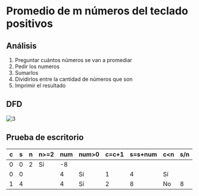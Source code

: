 # Promedio de m números del teclado positivos

## Análisis
1. Preguntar cuántos números se van a promediar
2. Pedir los numeros
3. Sumarlos
4. Dividirlos entre la cantidad de números que son
5. Imprimir el resultado

## DFD
![3](https://github.com/Odette-Morentin/Apuntes-de-la-1ra-Parcial/assets/145512052/684014a7-8ebb-4261-8a58-0eabd32e5bda)


## Prueba de escritorio

| c | s | n | n>=2 | num | num>0 | c=c+1 | s=s+num | c<n | s/n |
|---|---|---|------|-----|-------|-------|---------|-----|-----|
| 0 | 0 | 2 | Sí   | -8  |       |       |         |     |     |
| 0 | 0 |   |      | 4   | Sí    | 1     | 4       | Sí  |     |
| 1 | 4 |   |      | 4   | Sí    | 2     | 8       | No  | 8   |
